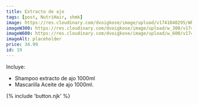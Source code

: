 ```yaml
---
title: Extracto de ajo
tags: [post, NutriHair, shmk]
image: https://res.cloudinary.com/dvoigkose/image/upload/v1741040295/WhatsApp_Image_2025-02-13_at_12.08.56_5_zekv2m.jpg
imageW300: https://res.cloudinary.com/dvoigkose/image/upload/w_300/v1741040295/WhatsApp_Image_2025-02-13_at_12.08.56_5_zekv2m.jpg
imageW600: https://res.cloudinary.com/dvoigkose/image/upload/w_600/v1741040295/WhatsApp_Image_2025-02-13_at_12.08.56_5_zekv2m.jpg
imageAlt: placeholder
price: 34.99
id: 19
---
```


Incluye:
<ul>
    <li>Shampoo extracto de ajo 1000ml</li>
    <li>Mascarilla Aceite de ajo 1000ml.</li>
</ul>

{% include 'button.njk' %}